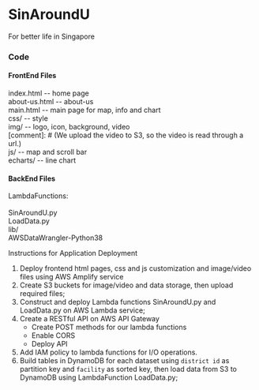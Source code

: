 # SinAroundU
For better life in Singapore

### Code
#### FrontEnd Files
index.html -- home page<br>
about-us.html -- about-us<br>
main.html -- main page for map, info and chart<br>
css/ -- style <br>
img/ -- logo, icon, background, video <br>
[comment]: # (We upload the video to S3, so the video is read through a url.)<br>
js/ --  map and scroll bar<br>
echarts/ -- line chart
#### BackEnd Files
LambdaFunctions:<br>             
SinAroundU.py<br>
LoadData.py<br>
lib/<br>
AWSDataWrangler-Python38

Instructions for Application Deployment

1. Deploy frontend html pages, css and js customization and image/video files using AWS Amplify service
2. Create S3 buckets for image/video and data storage, then upload required files; 
3. Construct and deploy Lambda functions SinAroundU.py and LoadData.py on AWS Lambda service; 
4. Create a RESTful API on AWS API Gateway
	* Create POST methods for our lambda functions
	* Enable CORS
	* Deploy API
5. Add IAM policy to lambda functions for I/O operations. 
6. Build tables in DynamoDB for each dataset using `district id` as partition key and `facility` as sorted key, then load data from S3 to DynamoDB using LambdaFunction LoadData.py; 

